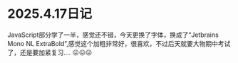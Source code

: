 # 2025.4.17日记

JavaScript部分学了一半，感觉还不错，今天更换了字体，换成了“Jetbrains Mono NL ExtraBold”,感觉这个加粗非常好，很喜欢，不过后天就要大物期中考试了，还是要加紧复习.... 😖😖😖